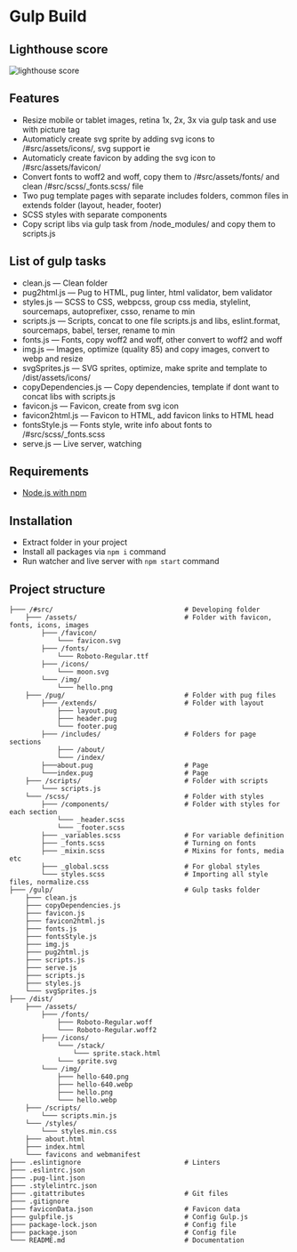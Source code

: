# Gulp Build

## Lighthouse score

![lighthouse score](https://github.com/tsybulska/gulp-build/blob/main/%23src/assets/img/lighthouse.png 'lighthouse score')

## Features

-   Resize mobile or tablet images, retina 1x, 2x, 3x via gulp task and use with picture tag
-   Automaticly create svg sprite by adding svg icons to /#src/assets/icons/, svg support ie
-   Automaticly create favicon by adding the svg icon to /#src/assets/favicon/
-   Convert fonts to woff2 and woff, copy them to /#src/assets/fonts/ and clean /#src/scss/\_fonts.scss/ file
-   Two pug template pages with separate includes folders, common files in extends folder (layout, header, footer)
-   SCSS styles with separate components
-   Copy script libs via gulp task from /node_modules/ and copy them to scripts.js

## List of gulp tasks

-   clean.js — Clean folder
-   pug2html.js — Pug to HTML, pug linter, html validator, bem validator
-   styles.js — SCSS to CSS, webpcss, group css media, stylelint, sourcemaps, autoprefixer, csso, rename to min
-   scripts.js — Scripts, concat to one file scripts.js and libs, eslint.format, sourcemaps, babel, terser, rename to min
-   fonts.js — Fonts, copy woff2 and woff, other convert to woff2 and woff
-   img.js — Images, optimize (quality 85) and copy images, convert to webp and resize
-   svgSprites.js — SVG sprites, optimize, make sprite and template to /dist/assets/icons/
-   copyDependencies.js — Copy dependencies, template if dont want to concat libs with scripts.js
-   favicon.js — Favicon, create from svg icon
-   favicon2html.js — Favicon to HTML, add favicon links to HTML head
-   fontsStyle.js — Fonts style, write info about fonts to /#src/scss/\_fonts.scss
-   serve.js — Live server, watching

## Requirements

-   [Node.js with npm](https://nodejs.org/en/)

## Installation

-   Extract folder in your project
-   Install all packages via `npm i` command
-   Run watcher and live server with `npm start` command

## Project structure

```
├─── /#src/                                 # Developing folder
    ├─── /assets/                           # Folder with favicon, fonts, icons, images
        ├─── /favicon/
            └─── favicon.svg
        ├─── /fonts/
            └─── Roboto-Regular.ttf
        ├─── /icons/
            └─── moon.svg
        └─── /img/
            └─── hello.png
    ├─── /pug/                              # Folder with pug files
        ├─── /extends/                      # Folder with layout
            ├─── layout.pug
            ├─── header.pug
            └─── footer.pug
        ├─── /includes/                     # Folders for page sections
            ├─── /about/
            └─── /index/
        ├───about.pug                       # Page
        └───index.pug                       # Page
    ├─── /scripts/                          # Folder with scripts
        └─── scripts.js
    └─── /scss/                             # Folder with styles
        ├─── /components/                   # Folder with styles for each section
            └─── _header.scss
            └─── _footer.scss
        ├─── _variables.scss                # For variable definition
        ├─── _fonts.scss                    # Turning on fonts
        ├─── _mixin.scss                    # Mixins for fonts, media etc
        ├─── _global.scss                   # For global styles
        └─── styles.scss                    # Importing all style files, normalize.css
├─── /gulp/                                 # Gulp tasks folder
    ├─── clean.js
    ├─── copyDependencies.js
    ├─── favicon.js
    ├─── favicon2html.js
    ├─── fonts.js
    ├─── fontsStyle.js
    ├─── img.js
    ├─── pug2html.js
    ├─── scripts.js
    ├─── serve.js
    ├─── scripts.js
    ├─── styles.js
    └─── svgSprites.js
├─── /dist/
    ├─── /assets/
        ├─── /fonts/
            ├─── Roboto-Regular.woff
            └─── Roboto-Regular.woff2
        ├─── /icons/
            └─── /stack/
                └─── sprite.stack.html
            └─── sprite.svg
        └─── /img/
            ├─── hello-640.png
            ├─── hello-640.webp
            ├─── hello.png
            └─── hello.webp
    ├─── /scripts/
        └─── scripts.min.js
    └─── /styles/
        └─── styles.min.css
    ├─── about.html
    ├─── index.html
    └─── favicons and webmanifest
├─── .eslintignore                          # Linters
├─── .eslintrc.json
├─── .pug-lint.json
├─── .stylelintrc.json
├─── .gitattributes                         # Git files
├─── .gitignore
├─── faviconData.json                       # Favicon data
├─── gulpfile.js                            # Config Gulp.js
├─── package-lock.json                      # Config file
├─── package.json                           # Config file
└─── README.md                              # Documentation
```

